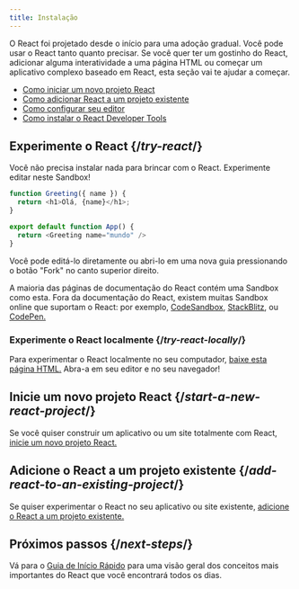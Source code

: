 ```yaml
---
title: Instalação
---
```


<Intro>

O React foi projetado desde o início para uma adoção gradual. Você pode usar o React tanto quanto precisar. Se você quer ter um gostinho do React, adicionar alguma interatividade a uma página HTML ou começar um aplicativo complexo baseado em React, esta seção vai te ajudar a começar.

</Intro>

<YouWillLearn isChapter={true}>

* [Como iniciar um novo projeto React](/learn/start-a-new-react-project)
* [Como adicionar React a um projeto existente](/learn/add-react-to-an-existing-project)
* [Como configurar seu editor](/learn/editor-setup)
* [Como instalar o React Developer Tools](/learn/react-developer-tools)

</YouWillLearn>

## Experimente o React {/*try-react*/}

Você não precisa instalar nada para brincar com o React. Experimente editar neste Sandbox!

<Sandpack>

```js
function Greeting({ name }) {
  return <h1>Olá, {name}</h1>;
}

export default function App() {
  return <Greeting name="mundo" />
}
```

</Sandpack>

Você pode editá-lo diretamente ou abri-lo em uma nova guia pressionando o botão "Fork" no canto superior direito.

A maioria das páginas de documentação do React contém uma Sandbox como esta. Fora da documentação do React, existem muitas Sandbox online que suportam o React: por exemplo, [CodeSandbox](https://codesandbox.io/s/new), [StackBlitz](https://stackblitz.com/fork/react), ou [CodePen.](https://codepen.io/pen?&editors=0010&layout=left&prefill_data_id=3f4569d1-1b11-4bce-bd46-89090eed5ddb)

### Experimente o React localmente {/*try-react-locally*/}

Para experimentar o React localmente no seu computador, [baixe esta página HTML.](https://gist.githubusercontent.com/gaearon/0275b1e1518599bbeafcde4722e79ed1/raw/db72dcbf3384ee1708c4a07d3be79860db04bff0/example.html) Abra-a em seu editor e no seu navegador!

## Inicie um novo projeto React {/*start-a-new-react-project*/}

Se você quiser construir um aplicativo ou um site totalmente com React, [inicie um novo projeto React.](/learn/start-a-new-react-project)

## Adicione o React a um projeto existente {/*add-react-to-an-existing-project*/}

Se quiser experimentar o React no seu aplicativo ou site existente, [adicione o React a um projeto existente.](/learn/add-react-to-an-existing-project)

## Próximos passos {/*next-steps*/}

Vá para o [Guia de Início Rápido](/learn) para uma visão geral dos conceitos mais importantes do React que você encontrará todos os dias.